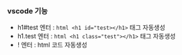 ### vscode 기능

- h1#test 엔터 : `html <h1 id="test></h1>` 태그 자동생성
- h1.test 엔터 : `html <h1 class="test"></h1>` 태그 자동생성
- ! 엔터 : html 코드 자동생성
